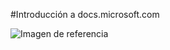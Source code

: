 #Introducción a docs.microsoft.com

![Imagen de referencia](media/150x150.png)

<!--HONumber=Mar16_HO1-->


